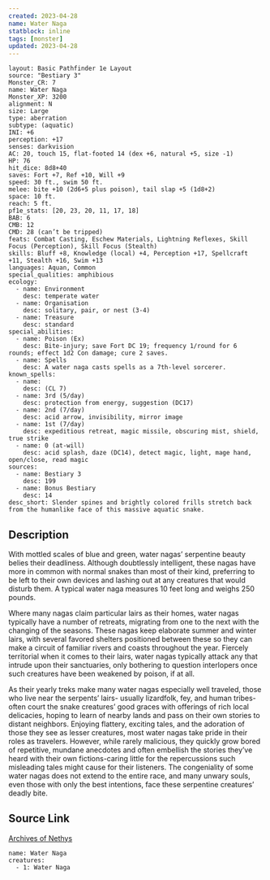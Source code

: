 ```yaml
---
created: 2023-04-28
name: Water Naga
statblock: inline
tags: [monster]
updated: 2023-04-28
---
```

```statblock
layout: Basic Pathfinder 1e Layout
source: "Bestiary 3"
Monster_CR: 7
name: Water Naga
Monster_XP: 3200
alignment: N
size: Large
type: aberration
subtype: (aquatic)
INI: +6
perception: +17
senses: darkvision
AC: 20, touch 15, flat-footed 14 (dex +6, natural +5, size -1)
HP: 76
hit_dice: 8d8+40
saves: Fort +7, Ref +10, Will +9
speed: 30 ft., swim 50 ft.
melee: bite +10 (2d6+5 plus poison), tail slap +5 (1d8+2)
space: 10 ft.
reach: 5 ft.
pf1e_stats: [20, 23, 20, 11, 17, 18]
BAB: 6
CMB: 12
CMD: 28 (can’t be tripped)
feats: Combat Casting, Eschew Materials, Lightning Reflexes, Skill Focus (Perception), Skill Focus (Stealth)
skills: Bluff +8, Knowledge (local) +4, Perception +17, Spellcraft +11, Stealth +16, Swim +13
languages: Aquan, Common
special_qualities: amphibious
ecology:
  - name: Environment
    desc: temperate water
  - name: Organisation
    desc: solitary, pair, or nest (3-4)
  - name: Treasure
    desc: standard
special_abilities:
  - name: Poison (Ex)
    desc: Bite-injury; save Fort DC 19; frequency 1/round for 6 rounds; effect 1d2 Con damage; cure 2 saves.
  - name: Spells
    desc: A water naga casts spells as a 7th-level sorcerer.
known_spells:
  - name:
    desc: (CL 7)
  - name: 3rd (5/day)
    desc: protection from energy, suggestion (DC17)
  - name: 2nd (7/day)
    desc: acid arrow, invisibility, mirror image
  - name: 1st (7/day)
    desc: expeditious retreat, magic missile, obscuring mist, shield, true strike
  - name: 0 (at-will)
    desc: acid splash, daze (DC14), detect magic, light, mage hand, open/close, read magic
sources:
  - name: Bestiary 3
    desc: 199
  - name: Bonus Bestiary
    desc: 14
desc_short: Slender spines and brightly colored frills stretch back from the humanlike face of this massive aquatic snake.
```
## Description
With mottled scales of blue and green, water nagas’ serpentine beauty belies their deadliness. Although doubtlessly intelligent, these nagas have more in common with normal snakes than most of their kind, preferring to be left to their own devices and lashing out at any creatures that would disturb them. A typical water naga measures 10 feet long and weighs 250 pounds.

Where many nagas claim particular lairs as their homes, water nagas typically have a number of retreats, migrating from one to the next with the changing of the seasons. These nagas keep elaborate summer and winter lairs, with several favored shelters positioned between these so they can make a circuit of familiar rivers and coasts throughout the year. Fiercely territorial when it comes to their lairs, water nagas typically attack any that intrude upon their sanctuaries, only bothering to question interlopers once such creatures have been weakened by poison, if at all.

As their yearly treks make many water nagas especially well traveled, those who live near the serpents’ lairs- usually lizardfolk, fey, and human tribes-often court the snake creatures’ good graces with offerings of rich local delicacies, hoping to learn of nearby lands and pass on their own stories to distant neighbors. Enjoying flattery, exciting tales, and the adoration of those they see as lesser creatures, most water nagas take pride in their roles as travelers. However, while rarely malicious, they quickly grow bored of repetitive, mundane anecdotes and often embellish the stories they’ve heard with their own fictions-caring little for the repercussions such misleading tales might cause for their listeners. The congeniality of some water nagas does not extend to the entire race, and many unwary souls, even those with only the best intentions, face these serpentine creatures’ deadly bite.
## Source Link
[Archives of Nethys](https://aonprd.com/MonsterDisplay.aspx?ItemName=Water%20Naga)
```encounter-table
name: Water Naga
creatures:
  - 1: Water Naga
```
